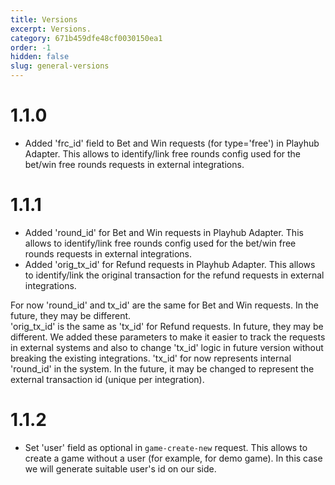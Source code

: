 ```yaml
---
title: Versions
excerpt: Versions.
category: 671b459dfe48cf0030150ea1
order: -1
hidden: false
slug: general-versions
---
```


# 1.1.0

- Added 'frc_id' field to Bet and Win requests (for type='free') in Playhub Adapter. This allows to identify/link free rounds config used for the bet/win free rounds requests in external integrations.

# 1.1.1

- Added 'round_id' for Bet and Win requests in Playhub Adapter. This allows to identify/link free rounds config used for the bet/win free rounds requests in external integrations.
- Added 'orig_tx_id' for Refund requests in Playhub Adapter. This allows to identify/link the original transaction for the refund requests in external integrations.

For now 'round_id' and tx_id' are the same for Bet and Win requests. In the future, they may be different.  
'orig_tx_id' is the same as 'tx_id' for Refund requests. In future, they may be different.
We added these parameters to make it easier to track the requests in external systems and also to change 'tx_id' logic in future version without breaking the existing integrations.
'tx_id' for now represents internal 'round_id' in the system. In the future, it may be changed to represent the external transaction id (unique per integration).

# 1.1.2

- Set 'user' field as optional in `game-create-new` request. This allows to create a game without a user (for example, for demo game). In this case we will generate suitable user's id on our side.
